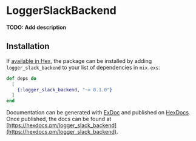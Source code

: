 # LoggerSlackBackend

**TODO: Add description**

## Installation

If [available in Hex](https://hex.pm/docs/publish), the package can be installed
by adding `logger_slack_backend` to your list of dependencies in `mix.exs`:

```elixir
def deps do
  [
    {:logger_slack_backend, "~> 0.1.0"}
  ]
end
```

Documentation can be generated with [ExDoc](https://github.com/elixir-lang/ex_doc)
and published on [HexDocs](https://hexdocs.pm). Once published, the docs can
be found at [https://hexdocs.pm/logger_slack_backend](https://hexdocs.pm/logger_slack_backend).

